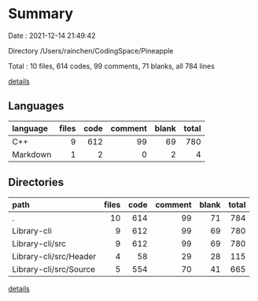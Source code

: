 # Summary

Date : 2021-12-14 21:49:42

Directory /Users/rainchen/CodingSpace/Pineapple

Total : 10 files,  614 codes, 99 comments, 71 blanks, all 784 lines

[details](details.md)

## Languages
| language | files | code | comment | blank | total |
| :--- | ---: | ---: | ---: | ---: | ---: |
| C++ | 9 | 612 | 99 | 69 | 780 |
| Markdown | 1 | 2 | 0 | 2 | 4 |

## Directories
| path | files | code | comment | blank | total |
| :--- | ---: | ---: | ---: | ---: | ---: |
| . | 10 | 614 | 99 | 71 | 784 |
| Library-cli | 9 | 612 | 99 | 69 | 780 |
| Library-cli/src | 9 | 612 | 99 | 69 | 780 |
| Library-cli/src/Header | 4 | 58 | 29 | 28 | 115 |
| Library-cli/src/Source | 5 | 554 | 70 | 41 | 665 |

[details](details.md)